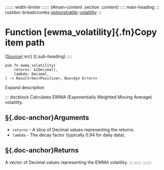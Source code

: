 ::::::: width-limiter
:::::: {#main-content .section .content}
:::: main-heading
::: rustdoc-breadcrumbs
[optionstratlib](../index.html)::[volatility](index.html)
:::

# Function [ewma_volatility]{.fn}Copy item path

[[Source](../../src/optionstratlib/volatility/utils.rs.html#73-86){.src}
]{.sub-heading}
::::

``` {.rust .item-decl}
pub fn ewma_volatility(
    returns: &[Decimal],
    lambda: Decimal,
) -> Result<Vec<Positive>, Box<dyn Error>>
```

Expand description

::: docblock
Calculates EWMA (Exponentially Weighted Moving Average) volatility.

## [§](#arguments){.doc-anchor}Arguments

- `returns` - A slice of Decimal values representing the returns.
- `lambda` - The decay factor (typically 0.94 for daily data).

## [§](#returns){.doc-anchor}Returns

A vector of Decimal values representing the EWMA volatility.
:::
::::::
:::::::
